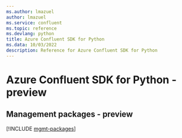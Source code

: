 ```yaml
---
ms.author: lmazuel
author: lmazuel
ms.service: confluent
ms.topic: reference
ms.devlang: python
title: Azure Confluent SDK for Python
ms.data: 10/03/2022
description: Reference for Azure Confluent SDK for Python
---
```

# Azure Confluent SDK for Python - preview

## Management packages - preview
[!INCLUDE [mgmt-packages](confluent-mgmt-index.md)]